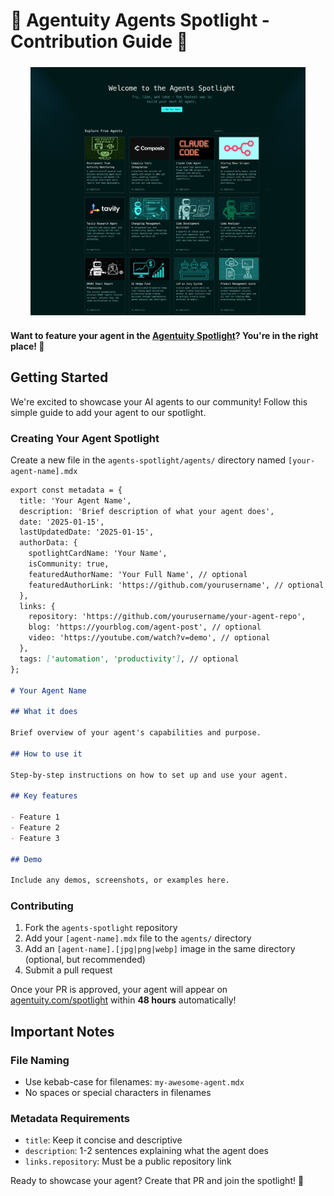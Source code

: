 # 🚀 Agentuity Agents Spotlight - Contribution Guide 🌟

<div align="center">
  <img src="./readme-images/agents-spotlight.png" alt="Agentuity Spotlight" style="max-width: 440px; margin: 1.5rem auto; display: block;" />
</div>

**Want to feature your agent in the [Agentuity Spotlight](https://agentuity.com/spotlight)? You're in the right place! 🤖**

## Getting Started

We're excited to showcase your AI agents to our community! Follow this simple guide to add your agent to our spotlight.

### Creating Your Agent Spotlight

Create a new file in the `agents-spotlight/agents/` directory named `[your-agent-name].mdx`

```markdown
export const metadata = {
  title: 'Your Agent Name',
  description: 'Brief description of what your agent does',
  date: '2025-01-15',
  lastUpdatedDate: '2025-01-15',
  authorData: {
    spotlightCardName: 'Your Name',
    isCommunity: true,
    featuredAuthorName: 'Your Full Name', // optional
    featuredAuthorLink: 'https://github.com/yourusername', // optional
  },
  links: {
    repository: 'https://github.com/yourusername/your-agent-repo',
    blog: 'https://yourblog.com/agent-post', // optional
    video: 'https://youtube.com/watch?v=demo', // optional
  },
  tags: ['automation', 'productivity'], // optional
};

# Your Agent Name

## What it does

Brief overview of your agent's capabilities and purpose.

## How to use it

Step-by-step instructions on how to set up and use your agent.

## Key features

- Feature 1
- Feature 2
- Feature 3

## Demo

Include any demos, screenshots, or examples here.
```

### Contributing

1. Fork the `agents-spotlight` repository
2. Add your `[agent-name].mdx` file to the `agents/` directory
3. Add an `[agent-name].[jpg|png|webp]` image in the same directory (optional, but recommended)
4. Submit a pull request

Once your PR is approved, your agent will appear on [agentuity.com/spotlight](https://agentuity.com/spotlight) within **48 hours** automatically!

## Important Notes

### File Naming

- Use kebab-case for filenames: `my-awesome-agent.mdx`
- No spaces or special characters in filenames

### Metadata Requirements

- `title`: Keep it concise and descriptive
- `description`: 1-2 sentences explaining what the agent does
- `links.repository`: Must be a public repository link

Ready to showcase your agent? Create that PR and join the spotlight! 🚀
